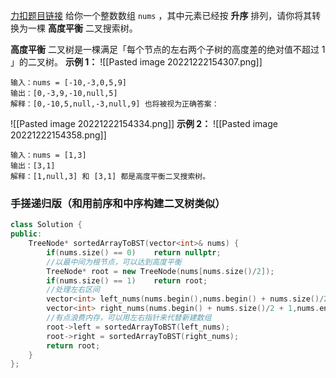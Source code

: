 [力扣题目链接](https://leetcode.cn/problems/convert-sorted-array-to-binary-search-tree/)
给你一个整数数组 `nums` ，其中元素已经按 **升序** 排列，请你将其转换为一棵 **高度平衡** 二叉搜索树。

**高度平衡** 二叉树是一棵满足「每个节点的左右两个子树的高度差的绝对值不超过 1 」的二叉树。
**示例 1：**
![[Pasted image 20221222154307.png]]
```
输入：nums = [-10,-3,0,5,9]
输出：[0,-3,9,-10,null,5]
解释：[0,-10,5,null,-3,null,9] 也将被视为正确答案：
```
![[Pasted image 20221222154334.png]]
**示例 2：**
![[Pasted image 20221222154358.png]]
```
输入：nums = [1,3]
输出：[3,1]
解释：[1,null,3] 和 [3,1] 都是高度平衡二叉搜索树。
```

### 手搓递归版（和用前序和中序构建二叉树类似）
```c++
class Solution {
public:
    TreeNode* sortedArrayToBST(vector<int>& nums) {
        if(nums.size() == 0)    return nullptr;
        //以最中间为根节点，可以达到高度平衡
        TreeNode* root = new TreeNode(nums[nums.size()/2]);
        if(nums.size() == 1)    return root;
        //处理左右区间
        vector<int> left_nums(nums.begin(),nums.begin() + nums.size()/2);
        vector<int> right_nums(nums.begin() + nums.size()/2 + 1,nums.end());
		//有点浪费内存，可以用左右指针来代替新建数组
        root->left = sortedArrayToBST(left_nums);
        root->right = sortedArrayToBST(right_nums);
        return root;
    }
};
```